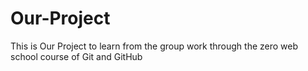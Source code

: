 # Our-Project
This is Our Project to learn from the group work through the zero web school course of Git and GitHub
